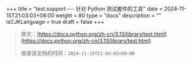 +++
title = "test.support --- 针对 Python 测试套件的工具"
date = 2024-11-15T21:03:03+08:00
weight = 80
type = "docs"
description = ""
isCJKLanguage = true
draft = false
+++

> 原文：[https://docs.python.org/zh-cn/3.13/library/test.html](https://docs.python.org/zh-cn/3.13/library/test.html)
>
> 收录该文档的时间：`2024-11-15T21:03:03+08:00`
